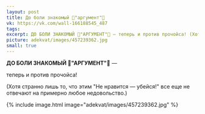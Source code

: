 ```yaml
---
layout: post
title: До боли знакомый 🤤"аргумент"🤪
vk: https://vk.com/wall-166188545_487
tags: 
excerpt: ДО БОЛИ ЗНАКОМЫЙ 🤤"АРГУМЕНТ"🤪 — теперь и против прочойса! (Хотя странно лишь то, что этим "Не нравится — убейся!" все еще не отвечают на примерно любое недовольство.)
picture: adekvat/images/457239362.jpg
small: true
---
```

**ДО БОЛИ ЗНАКОМЫЙ 🤤"АРГУМЕНТ"🤪** —

теперь и против прочойса!

(Хотя странно лишь то, что этим "Не нравится — убейся!" все еще не отвечают на примерно любое недовольство.)

{% include image.html image="adekvat/images/457239362.jpg" %}